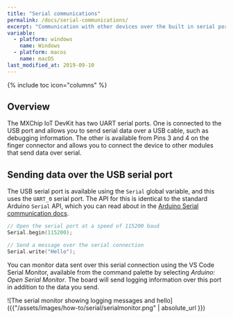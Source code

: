 ```yaml
---
title: "Serial communications"
permalink: /docs/serial-communications/
excerpt: "Communication with other devices over the built in serial ports."
variable:
  - platform: windows
    name: Windows
  - platform: macos
    name: macOS
last_modified_at: 2019-09-10
---
```


{% include toc icon="columns" %}

## Overview

The MXChip IoT DevKit has two UART serial ports. One is connected to the USB port and allows you to send serial data over a USB cable, such as debugging information. The other is available from Pins 3 and 4 on the finger connector and allows you to connect the device to other modules that send data over serial.

## Sending data over the USB serial port

The USB serial port is available using the `Serial` global variable, and this uses the `UART_0` serial port. The API for this is identical to the standard Arduino `Serial` API, which you can read about in the [Arduino Serial communication docs](https://www.arduino.cc/reference/en/language/functions/communication/serial/).

```c
// Open the serial port at a speed of 115200 baud
Serial.begin(115200);

// Send a message over the serial connection
Serial.write("Hello");
```

You can monitor data sent over this serial connection using the VS Code Serial Monitor, available from the command palette by selecting *Arduino: Open Serial Monitor*. The board will send logging information over this port in addition to the data you send.

![The serial monitor showing logging messages and hello]({{"/assets/images/how-to/serial/serialmonitor.png" | absolute_url }})
